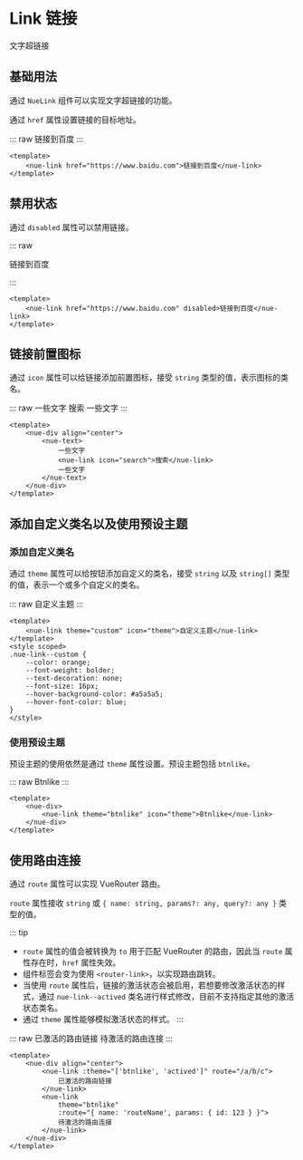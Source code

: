 <script setup>
import { ref } from "vue";
</script>
<style scoped>
.nue-link--custom {
    --color: orange;
    --font-weight: bolder;
    --text-decoration: none;
    --font-size: 16px;
    --hover-background-color: #a5a5a5;
    --hover-font-color: blue;
}
</style>

# Link 链接

文字超链接

## 基础用法

通过 `NueLink` 组件可以实现文字超链接的功能。

通过 `href` 属性设置链接的目标地址。

::: raw
<nue-link href="https://www.baidu.com">链接到百度</nue-link>
:::

```vue
<template>
    <nue-link href="https://www.baidu.com">链接到百度</nue-link>
</template>
```

## 禁用状态

通过 `disabled` 属性可以禁用链接。

::: raw

<nue-link href="https://www.baidu.com" disabled>链接到百度</nue-link>

:::

```vue
<template>
    <nue-link href="https://www.baidu.com" disabled>链接到百度</nue-link>
</template>
```

## 链接前置图标

通过 `icon` 属性可以给链接添加前置图标，接受 `string` 类型的值，表示图标的类名。

::: raw
<nue-div align="center">
    <nue-text>
        一些文字
        <nue-link icon="search">搜索</nue-link>
        一些文字
    </nue-text>
</nue-div>
:::

```vue
<template>
    <nue-div align="center">
        <nue-text>
            一些文字
            <nue-link icon="search">搜索</nue-link>
            一些文字
        </nue-text>
    </nue-div>
</template>
```

## 添加自定义类名以及使用预设主题

### 添加自定义类名

通过 `theme` 属性可以给按钮添加自定义的类名，接受 `string` 以及 `string[]` 类型的值，表示一个或多个自定义的类名。

::: raw
<nue-link theme="custom" icon="theme">自定义主题</nue-link>
:::

```vue
<template>
    <nue-link theme="custom" icon="theme">自定义主题</nue-link>
</template>
<style scoped>
.nue-link--custom {
    --color: orange;
    --font-weight: bolder;
    --text-decoration: none;
    --font-size: 16px;
    --hover-background-color: #a5a5a5;
    --hover-font-color: blue;
}
</style>
```

### 使用预设主题

预设主题的使用依然是通过 `theme` 属性设置。预设主题包括 `btnlike`。

::: raw
<nue-div>
    <nue-link theme="btnlike" icon="theme">Btnlike</nue-link>
</nue-div>
:::

```vue
<template>
    <nue-div>
        <nue-link theme="btnlike" icon="theme">Btnlike</nue-link>
    </nue-div>
</template>
```

## 使用路由连接

通过 `route` 属性可以实现 VueRouter 路由。

`route` 属性接收 `string` 或 `{ name: string, params?: any, query?: any }` 类型的值。

::: tip
-   `route` 属性的值会被转换为 `to` 用于匹配 VueRouter 的路由，因此当 `route` 属性存在时，`href` 属性失效。
-   组件标签会变为使用 `<router-link>`，以实现路由跳转。
-   当使用 `route` 属性后，链接的激活状态会被启用，若想要修改激活状态的样式，通过 `nue-link--actived` 类名进行样式修改，目前不支持指定其他的激活状态类名。
-   通过 `theme` 属性能够模拟激活状态的样式。
:::

::: raw
<nue-div align="center">
    <nue-link :theme="['btnlike', 'actived']" route="/a/b/c">
        已激活的路由链接
    </nue-link>
    <nue-link
        theme="btnlike"
        :route="{ name: 'routeName', params: { id: 123 } }">
        待激活的路由连接
    </nue-link>
</nue-div>
:::

```vue
<template>
    <nue-div align="center">
        <nue-link :theme="['btnlike', 'actived']" route="/a/b/c">
            已激活的路由链接
        </nue-link>
        <nue-link
            theme="btnlike"
            :route="{ name: 'routeName', params: { id: 123 } }">
            待激活的路由连接
        </nue-link>
    </nue-div>
</template>
```
